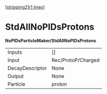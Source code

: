[[stripping21r1 lines]](./stripping21r1-index)

# StdAllNoPIDsProtons

**NoPIDsParticleMaker/StdAllNoPIDsProtons**

|                 |                    |
|-----------------|--------------------|
| Inputs          | []               |
| Input           | Rec/ProtoP/Charged |
| DecayDescriptor | None               |
| Output          | None               |
| Particle        | proton             |
